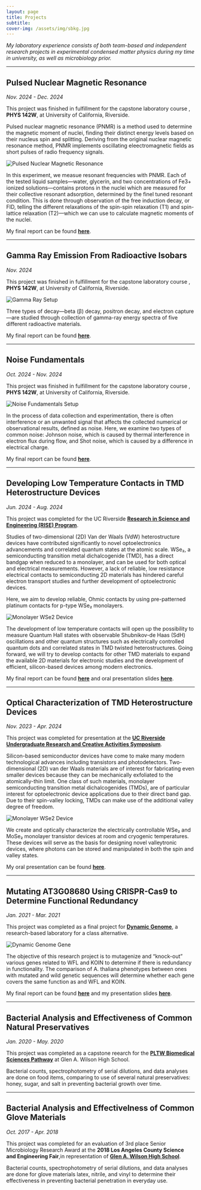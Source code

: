 ```yaml
---
layout: page
title: Projects
subtitle: 
cover-img: /assets/img/sbkg.jpg
---
```

*My laboratory experience consists of both team-based and independent research projects in experimental condensed matter physics during my time in university, as well as microbiology prior.*

---
## Pulsed Nuclear Magnetic Resonance
*Nov. 2024 - Dec. 2024*

This project was finished in fulfillment for the capstone laboratory course , **PHYS 142W**, at University of California, Riverside.

Pulsed nuclear magnetic resonance (PNMR) is a method used to determine the magnetic moment of nuclei, finding their distinct energy levels based on their nucleus spin and splitting. Deriving from the original nuclear magnetic resonance method, PNMR implements oscillating eleectromagnetic fields as short pulses of radio frequency signals.

![Pulsed Nuclear Magnetic Resonance](assets/img/pnmr.jpg)

In this experiment, we measue resonant frequencies with PNMR. Each of the tested liquid samples—water, glycerin, and two concentrations of Fe3+ ionized solutions—contains protons in the nuclei which are measured for their collective resonant adsorption, determined by the finel tuned resonant condition. This is done through observation of the free induction decay, or FID, telling the different relaxations of the spin-spin relaxation (T1) and spin-lattice relaxation (T2)—which we can use to calculate magnetic moments of the nuclei.

My final report can be found [**here**](assets/files/Pulsed_Nuclear_Magnetic_Resonance.pdf).

---

## Gamma Ray Emission From Radioactive Isobars
*Nov. 2024*

This project was finished in fulfillment for the capstone laboratory course , **PHYS 142W**, at University of California, Riverside.

![Gamma Ray Setup](assets/img/gamma-ray.jpg)

Three types of decay—beta (β) decay, positron decay, and electron capture—are studied through collection of gamma-ray energy spectra of five different radioactive materials. 

My final report can be found [**here**](assets/files/Gamma_Ray_Emission_from_Radioactive_Isobars.pdf).

---

## Noise Fundamentals
*Oct. 2024 - Nov. 2024*

This project was finished in fulfillment for the capstone laboratory course , **PHYS 142W**, at University of California, Riverside.

![Noise Fundamentals Setup](assets/img/noise-fund.jpg)

In the process of data collection and experimentation, there is often interference or an unwanted signal that affects the collected numerical or observational results, defined as noise. Here, we examine two types of common noise: Johnson noise, which is caused by thermal interference in electron flux during flow, and Shot noise, which is caused by a difference in electrical charge.

My final report can be found [**here**](assets/files/Noise_Fundamentals.pdf).

---

## Developing Low Temperature Contacts in TMD Heterostructure Devices
*Jun. 2024 - Aug. 2024*

This project was completed for the UC Riverside [**Research in Science and Engineering (RISE) Program**](https://rise.ucr.edu/).

Studies of two-dimensional (2D) Van der Waals (VdW) heterostructure devices have contributed significantly to novel optoelectronics advancements and correlated quantum states at the atomic scale. WSe₂, a semiconducting transition metal dichalcogenide (TMD), has a direct bandgap when reduced to a monolayer, and can be used for both optical and electrical measurements. However, a lack of reliable, low resistance electrical contacts to semiconducting 2D materials has hindered careful electron transport studies and further development of optoelectronic devices.

Here, we aim to develop reliable, Ohmic contacts by using pre-patterned platinum contacts for p-type WSe₂ monolayers.

![Monolayer WSe2 Device](assets/img/rise-dev.jpg)

The development of low temperature contacts will open up the possibility to measure Quantum Hall states with observable Shubnikov-de Haas (SdH) oscillations and other quantum structures such as electrically controlled quantum dots and correlated states in TMD twisted heterostructures. Going forward, we will try to develop contacts for other TMD materials to expand the available 2D materials for electronic studies and the development of efficient, silicon-based devices among modern electronics.

My final report can be found [**here**](assets/files/Vanessa_Kwong_RISE_Final_Paper.pdf) and oral presentation slides [**here**](assets/files/Vanessa-Kwong-RISE-Oral-Presentation.pdf).

---

## Optical Characterization of TMD Heterostructure Devices
*Nov. 2023 - Apr. 2024*

This project was completed for presentation at the [**UC Riverside Undergraduate Research and Creative Activities Symposium**](https://engage.ucr.edu/research/symposium).

Silicon-based semiconductor devices have come to make many modern technological advances including transistors and photodetectors. Two-dimensional (2D) van der Waals materials are of interest for fabricating even smaller devices because they can be mechanically exfoliated to the atomically-thin limit. One class of such materials, monolayer semiconducting transition metal dichalcogenides (TMDs), are of particular interest for optoelectronic device applications due to their direct band gap. Due to their spin-valley locking, TMDs can make use of the additional valley degree of freedom.

![Monolayer WSe2 Device](assets/img/ugrs-dev.jpg)

We create and optically characterize the electrically controllable WSe₂ and MoSe₂ monolayer transistor devices at room and cryogenic temperatures. These devices will serve as the basis for designing novel valleytronic devices, where photons can be stored and manipulated in both the spin and valley states.

My oral presentation can be found [**here**](https://www.youtube.com/watch?v=1-5c_JY-Y90).

---

## Mutating AT3G08680 Using CRISPR-Cas9 to Determine Functional Redundancy
*Jan. 2021 - Mar. 2021*

This project was completed as a final project for [**Dynamic Genome**](https://dynamicgenome.ucr.edu/), a research-based laboratory for a class alternative.

![Dynamic Genome Gene](assets/img/dg_gene.png)

The objective of this research project is to mutagenize and “knock-out” various genes related to WFL and KOIN to determine if there is redundancy in functionality. The comparison of A. thaliana phenotypes between ones with mutated and wild genetic sequences will determine whether each gene covers the same function as and WFL and KOIN.

My final report can be found [**here**](assets/files/Vanessa_Kwong_DG_paper.pdf) and my presentation slides [**here**](assets/files/Vanessa_Kwong_DG_ppt.pdf).

---

## Bacterial Analysis and Effectiveness of Common Natural Preservatives
*Jan. 2020 - May. 2020*

This project was completed as a capstone reearch for the [**PLTW Biomedical Sciences Pathway**](https://www.pltw.org/curriculum/biomedical-science) at Glen A. Wilson High School.

Bacterial counts, spectrophotometry of serial dilutions, and data analyses are done on food items, comparing to use of several natural preservatives: honey, sugar, and salt in preventing bacterial growth over time.

---

## Bacterial Analysis and Effectivelness of Common Glove Materials
*Oct. 2017 - Apr. 2018*

This project was completed for an evaluation of 3rd place Senior Microbiology Research Award at the **2018 Los Angeles County Science and Engineering Fair**,in representation of [**Glen A. Wilson High School**](https://wihs.hlpschools.org/).

Bacterial counts, spectrophotometry of serial dilutions, and data analyses are done for glove materials latex, nitrile, and vinyl to determine their effectiveness in preventing bacterial penetration in everyday use.
